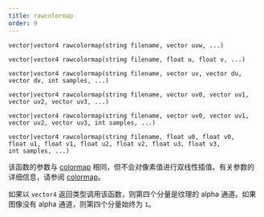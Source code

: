 ```yaml
---
title: rawcolormap
order: 9
---
```

`vector|vector4 rawcolormap(string filename, vector uvw, ...)`

`vector|vector4 rawcolormap(string filename, float u, float v, ...)`

`vector|vector4 rawcolormap(string filename, vector uv, vector du, vector dv, int samples, ...)`

`vector|vector4 rawcolormap(string filename, vector uv0, vector uv1, vector uv2, vector uv3, ...)`

`vector|vector4 rawcolormap(string filename, vector uv0, vector uv1, vector uv2, vector uv3, int samples, ...)`

`vector|vector4 rawcolormap(string filename, float u0, float v0, float u1, float v1, float u2, float v2, float u3, float v3, int samples, ...)`

该函数的参数与 [colormap](colormap.html "从纹理文件中查找（经过过滤的）颜色。") 相同，但不会对像素值进行双线性插值。有关参数的详细信息，请参阅 [colormap](colormap.html "从纹理文件中查找（经过过滤的）颜色。")。

如果以 `vector4` 返回类型调用该函数，则第四个分量是纹理的 alpha 通道。如果图像没有 alpha 通道，则第四个分量始终为 `1`。